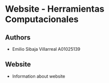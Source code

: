 # Website - Herramientas Computacionales

## Authors
- Emilio Sibaja Villarreal A01025139


## Website
- Information about website
